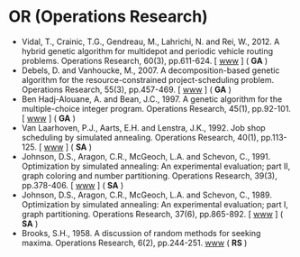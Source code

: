 # OR (Operations Research)

* Vidal, T., Crainic, T.G., Gendreau, M., Lahrichi, N. and Rei, W., 2012. A hybrid genetic algorithm for multidepot and periodic vehicle routing problems. Operations Research, 60(3), pp.611-624. [ [www](https://pubsonline.informs.org/doi/abs/10.1287/opre.1120.1048) ] ( **GA** )
* Debels, D. and Vanhoucke, M., 2007. A decomposition-based genetic algorithm for the resource-constrained project-scheduling problem. Operations Research, 55(3), pp.457-469. [ [www](https://pubsonline.informs.org/doi/abs/10.1287/opre.1060.0358) ] ( **GA** )
* Ben Hadj-Alouane, A. and Bean, J.C., 1997. A genetic algorithm for the multiple-choice integer program. Operations Research, 45(1), pp.92-101. [ [www](https://pubsonline.informs.org/doi/abs/10.1287/opre.45.1.92) ] ( **GA** )
* Van Laarhoven, P.J., Aarts, E.H. and Lenstra, J.K., 1992. Job shop scheduling by simulated annealing. Operations Research, 40(1), pp.113-125. [ [www](https://pubsonline.informs.org/doi/abs/10.1287/opre.40.1.113) ] ( **SA** )
* Johnson, D.S., Aragon, C.R., McGeoch, L.A. and Schevon, C., 1991. Optimization by simulated annealing: An experimental evaluation; part II, graph coloring and number partitioning. Operations Research, 39(3), pp.378-406. [ [www](https://pubsonline.informs.org/doi/abs/10.1287/opre.39.3.378) ] ( **SA** )
* Johnson, D.S., Aragon, C.R., McGeoch, L.A. and Schevon, C., 1989. Optimization by simulated annealing: An experimental evaluation; part I, graph partitioning. Operations Research, 37(6), pp.865-892. [ [www](https://pubsonline.informs.org/doi/abs/10.1287/opre.37.6.865) ] ( **SA** )
* Brooks, S.H., 1958. A discussion of random methods for seeking maxima. Operations Research, 6(2), pp.244-251. [www](https://pubsonline.informs.org/doi/abs/10.1287/opre.6.2.244) ( **RS** )
